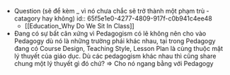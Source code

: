 - Question (sẽ để kèm _ vì nó chưa chắc sẽ trở thành một phạm trù - catagory hay không)
  id:: 65f5e1e0-4277-4809-917f-c0b941c4ee48
	- [[Education_Why Do We Sit In Class]]
- Đang có sự bất cân xứng vì Pedagogism có lẽ không nên cho vào Pedagogy dù nó là những trường phái khác nhau, tại trong Pedagogy đang có Course Design, Teaching Style, Lesson Plan là cùng thuộc mặt lý thuyết của giáo dục. Dù các pedagogism khác nhau thì cũng share chung một lý thuyết gì đó chứ? => Cho nó ngang bằng với Pedagogy